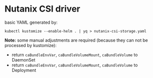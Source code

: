 # Nutanix CSI driver

basic YAML generated by:

```
kubectl kustomize --enable-helm . | yq > nutanix-csi-storage.yaml
```

**Note:** some manual adjustments are required (because they can not be processed by kustomize):
* return `caBundleEnvVar`, `caBundleVolumeMount`, `caBundleVolume` to DaemonSet
* return `caBundleEnvVar`, `caBundleVolumeMount`, `caBundleVolume` to Deployment
